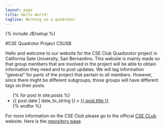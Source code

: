 ```yaml
---
layout: page
title: Hello World!
tagline: Working on a quadrotor
---
```

{% include JB/setup %}

#CSE Quadrotor Project CSUSB

Hello and welcome to our website for the CSE Club Quadorotor project in California Sate University, San Bernardino. This website is mainly made so that group members that are involved in the project will be able to obtain information they need and to post updates. We will tag information "general" for parts of the project that pertain to all members. However, since there might be different subgroups, those groups will have different tags on their posts.

<ul class="posts">
  {% for post in site.posts %}
    <li><span>{{ post.date | date_to_string }}</span> &raquo; <a href="{{ BASE_PATH }}{{ post.url }}">{{ post.title }}</a></li>
  {% endfor %}
</ul>

For more information on the CSE Club please go to the official <a href="www.cse-club.com"/>CSE CLub</a> website.
Here is the <a href="https://github.com/egonzalezjr555/CSE-Club-Quadcopter"/>repository page</a>.